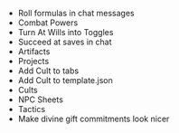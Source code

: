 * Roll formulas in chat messages
* Combat Powers
* Turn At Wills into Toggles
* Succeed at saves in chat
* Artifacts
* Projects
* Add Cult to tabs
* Add Cult to template.json
* Cults
* NPC Sheets
* Tactics
* Make divine gift commitments look nicer
